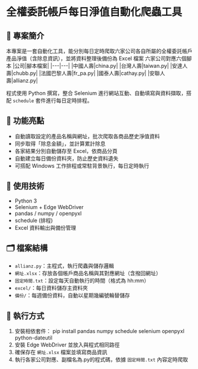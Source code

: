 # 全權委託帳戶每日淨值自動化爬蟲工具

## 📌 專案簡介
本專案是一套自動化工具，能分別每日定時爬取六家公司各自所屬的全權委託帳戶產品淨值（含除息資訊），並將資料整理後備份為 Excel 檔案
六家公司對應六個腳本
|公司|腳本檔案|
|---|---|
|中國人壽|china.py|
|台灣人壽|taiwan.py|
|安達人壽|chubb.py|
|法國巴黎人壽|fr_pa.py|
|國泰人壽|cathay.py|
|安聯人壽|allianz.py|

程式使用 Python 撰寫，整合 Selenium 進行網站互動、自動填寫與資料擷取，搭配 `schedule` 套件進行每日定時排程。

## 🎯 功能亮點
- 自動讀取設定的產品名稱與網址，批次爬取各商品歷史淨值資料
- 同步取得「除息金額」，並計算累計除息
- 各家結果分別自動儲存至 Excel，依商品分頁
- 自動建立每日備份資料夾，防止歷史資料遺失
- 可搭配 Windows 工作排程或常駐背景執行，每日定時執行

## 🧩 使用技術
- Python 3
- Selenium + Edge WebDriver
- pandas / numpy / openpyxl
- schedule (排程)
- Excel 資料輸出與備份管理

## 🗂️ 檔案結構
- `allianz.py`：主程式，執行爬蟲與儲存邏輯
- `網址.xlsx`：存放各個帳戶商品名稱與其對應網址（含撥回網址）
- `固定時間.txt`：設定每天自動執行的時間（格式為 hh:mm）
- `excel/`：每日資料儲存主資料夾
- `備份/`：每週備份資料，自動以星期幾編號輪替儲存

## 🔧 執行方式
1. 安裝相依套件：
pip install pandas numpy schedule selenium openpyxl python-dateutil
2. 安裝 Edge WebDriver 並放入與程式相同路徑
3. 確保存在 `網址.xlsx` 檔案並填寫商品資訊
4. 執行各家公司對應、副檔名為.py的程式碼，依據 `固定時間.txt` 內容定時爬取

